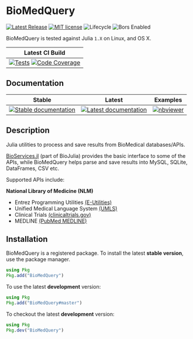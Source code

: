 # BioMedQuery

[![Latest Release](https://img.shields.io/github/release/bcbi/BioMedQuery.jl.svg?style=flat-square)](https://github.com/bcbi/BioMedQuery.jl/releases/latest)
[![MIT license](https://img.shields.io/badge/license-MIT-green.svg?style=flat-square)](https://github.com/bcbi/BioMedQuery.jl/blob/master/LICENSE)
![Lifecycle](https://img.shields.io/badge/lifecycle-stable-brightgreen.svg?style=flat-square)
![Bors Enabled](https://bors.tech/images/badge_small.svg)

BioMedQuery is tested against Julia `1.X` on Linux, and OS X.

| Latest CI Build |
|:-----------:|
| [![Tests](https://badges.herokuapp.com/travis/bcbi/BioMedQuery.jl?branch=master&label=tests)](https://travis-ci.org/bcbi/BioMedQuery.jl) [![Code Coverage](https://codecov.io/gh/bcbi/BioMedQuery.jl/branch/master/graph/badge.svg)](https://codecov.io/gh/bcbi/BioMedQuery.jl)|


## Documentation

| Stable | Latest |  Examples |
|:-----------:|:-----------:|:-----------:|
|[![Stable documentation](https://img.shields.io/badge/docs-stable-blue.svg?style=flat-square)](https://bcbi.github.io/BioMedQuery.jl/stable)|[![Latest documentation](https://img.shields.io/badge/docs-latest-blue.svg?style=flat-square)](https://bcbi.github.io/BioMedQuery.jl/latest/)|[![nbviewer](https://img.shields.io/badge/jupyter_notebooks-nbviewer-orange.svg)](http://nbviewer.jupyter.org/github/bcbi/BioMedQuery.jl/tree/master/docs/src/notebooks/)|

## Description

Julia utilities to process and save results from BioMedical databases/APIs.

[BioServices.jl](https://github.com/BioJulia/BioServices.jl) (part of BioJulia) provides the basic interface to some of the APIs, while BioMedQuery helps parse and save results into MySQL, SQLite, DataFrames, CSV etc.

Supported APIs include:

**National Library of Medicine (NLM)**

* Entrez Programming Utilities [(E-Utilities)](http://www.ncbi.nlm.nih.gov/books/NBK25501/)
* Unified Medical Language System [(UMLS)](https://uts.nlm.nih.gov//license.html)
* Clinical Trials [(clinicaltrials.gov)](https://clinicaltrials.gov/)
* MEDLINE [(PubMed MEDLINE)](https://www.nlm.nih.gov/databases/download/pubmed_medline.html)


## Installation

BioMedQuery is a registered package. To install the latest **stable version**, use the package manager.

```julia
using Pkg
Pkg.add("BioMedQuery")
```

To use the latest **development** version:


```julia
using Pkg
Pkg.add("BioMedQuery#master")
```

To checkout the latest **development** version:

```julia
using Pkg
Pkg.dev("BioMedQuery")
```
